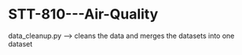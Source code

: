 # STT-810---Air-Quality
data_cleanup.py --> cleans the data and merges the datasets into one dataset
